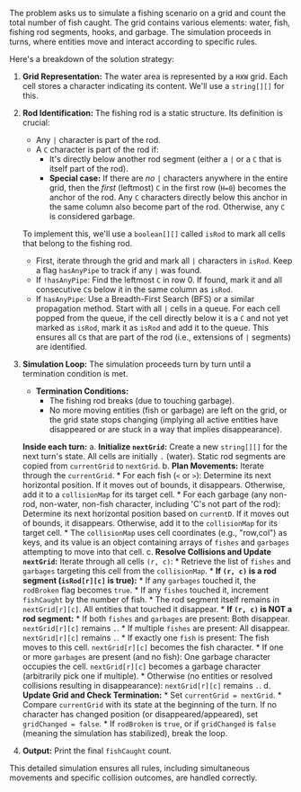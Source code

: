 The problem asks us to simulate a fishing scenario on a grid and count the total number of fish caught. The grid contains various elements: water, fish, fishing rod segments, hooks, and garbage. The simulation proceeds in turns, where entities move and interact according to specific rules.

Here's a breakdown of the solution strategy:

1.  **Grid Representation:**
    The water area is represented by a `H`x`W` grid. Each cell stores a character indicating its content. We'll use a `string[][]` for this.

2.  **Rod Identification:**
    The fishing rod is a static structure. Its definition is crucial:
    *   Any `|` character is part of the rod.
    *   A `C` character is part of the rod if:
        *   It's directly below another rod segment (either a `|` or a `C` that is itself part of the rod).
        *   **Special case:** If there are *no* `|` characters anywhere in the entire grid, then the *first* (leftmost) `C` in the first row (`H=0`) becomes the anchor of the rod. Any `C` characters directly below this anchor in the same column also become part of the rod. Otherwise, any `C` is considered garbage.

    To implement this, we'll use a `boolean[][]` called `isRod` to mark all cells that belong to the fishing rod.
    *   First, iterate through the grid and mark all `|` characters in `isRod`. Keep a flag `hasAnyPipe` to track if any `|` was found.
    *   If `!hasAnyPipe`: Find the leftmost `C` in row 0. If found, mark it and all consecutive `C`s below it in the same column as `isRod`.
    *   If `hasAnyPipe`: Use a Breadth-First Search (BFS) or a similar propagation method. Start with all `|` cells in a queue. For each cell popped from the queue, if the cell directly below it is a `C` and not yet marked as `isRod`, mark it as `isRod` and add it to the queue. This ensures all `C`s that are part of the rod (i.e., extensions of `|` segments) are identified.

3.  **Simulation Loop:**
    The simulation proceeds turn by turn until a termination condition is met.
    *   **Termination Conditions:**
        *   The fishing rod breaks (due to touching garbage).
        *   No more moving entities (fish or garbage) are left on the grid, or the grid state stops changing (implying all active entities have disappeared or are stuck in a way that implies disappearance).

    **Inside each turn:**
    a.  **Initialize `nextGrid`:** Create a new `string[][]` for the next turn's state. All cells are initially `.` (water). Static rod segments are copied from `currentGrid` to `nextGrid`.
    b.  **Plan Movements:** Iterate through the `currentGrid`.
        *   For each fish (`<` or `>`): Determine its next horizontal position. If it moves out of bounds, it disappears. Otherwise, add it to a `collisionMap` for its target cell.
        *   For each garbage (any non-rod, non-water, non-fish character, including 'C's not part of the rod): Determine its next horizontal position based on `currentD`. If it moves out of bounds, it disappears. Otherwise, add it to the `collisionMap` for its target cell.
        *   The `collisionMap` uses cell coordinates (e.g., "row,col") as keys, and its value is an object containing arrays of `fishes` and `garbages` attempting to move into that cell.
    c.  **Resolve Collisions and Update `nextGrid`:** Iterate through all cells `(r, c)`:
        *   Retrieve the list of `fishes` and `garbages` targeting this cell from the `collisionMap`.
        *   **If `(r, c)` is a rod segment (`isRod[r][c]` is true):**
            *   If any `garbages` touched it, the `rodBroken` flag becomes `true`.
            *   If any `fishes` touched it, increment `fishCaught` by the number of fish.
            *   The rod segment itself remains in `nextGrid[r][c]`. All entities that touched it disappear.
        *   **If `(r, c)` is NOT a rod segment:**
            *   If both `fishes` and `garbages` are present: Both disappear. `nextGrid[r][c]` remains `.`.
            *   If multiple `fishes` are present: All disappear. `nextGrid[r][c]` remains `.`.
            *   If exactly one `fish` is present: The fish moves to this cell. `nextGrid[r][c]` becomes the fish character.
            *   If one or more `garbages` are present (and no fish): One garbage character occupies the cell. `nextGrid[r][c]` becomes a garbage character (arbitrarily pick one if multiple).
            *   Otherwise (no entities or resolved collisions resulting in disappearance): `nextGrid[r][c]` remains `.`.
    d.  **Update Grid and Check Termination:**
        *   Set `currentGrid = nextGrid`.
        *   Compare `currentGrid` with its state at the beginning of the turn. If no character has changed position (or disappeared/appeared), set `gridChanged = false`.
        *   If `rodBroken` is `true`, or if `gridChanged` is `false` (meaning the simulation has stabilized), break the loop.

4.  **Output:**
    Print the final `fishCaught` count.

This detailed simulation ensures all rules, including simultaneous movements and specific collision outcomes, are handled correctly.